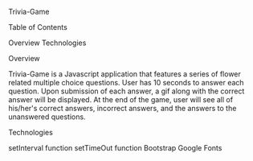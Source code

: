 Trivia-Game

Table of Contents

Overview
Technologies


Overview

Trivia-Game is a Javascript application that features a series of flower related multiple choice questions. User has 10 seconds to answer each question. Upon submission of each answer, a gif along with the correct answer will be displayed. At the end of the game, user will see all of his/her's correct answers, incorrect answers, and the answers to the unanswered questions. 

Technologies

setInterval function
setTimeOut function
Bootstrap
Google Fonts